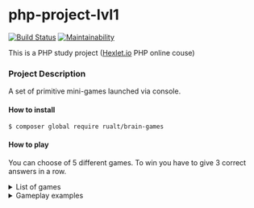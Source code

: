 # php-project-lvl1

[![Build Status](https://travis-ci.org/rualt/php-project-lvl1.svg?branch=master)](https://travis-ci.org/rualt/php-project-lvl1)
[![Maintainability](https://api.codeclimate.com/v1/badges/bd54004c6eea132546f2/maintainability)](https://codeclimate.com/github/rualt/php-project-lvl1/maintainability)

This is a PHP study project ([Hexlet.io](https://ru.hexlet.io/professions/php/projects/7) PHP online couse)

### Project Description

A set of primitive mini-games launched via console. 

#### How to install
`$ composer global require rualt/brain-games`

#### How to play

You can choose of 5 different games.
To win you have to give 3 correct answers in a row.

<details> 
  <summary>List of games</summary>

`$ brain-calc`

Find result of a random expression.

`$ brain-even`

Find out if a random number is even and write 'yes' or 'no'.

`$ brain-gcd`

Find a GCD of two random numbers.

`$ brain-prime`

Find out if a random number is prime and write 'yes' or 'no'.

`$ brain-progression`

Find a missing number of a random progression.
</details>

<details> 
  <summary>Gameplay examples</summary>

[brain-even](https://asciinema.org/a/sqWEBHArXjscXcAhB9WqDiIl6)

[brain-calc](https://asciinema.org/a/9SmPU43HU6kryznUH5VJNXCDW)

[brain-gcd](https://asciinema.org/a/en6eHpHoRpyET0SYbvEFTziZY)

[brain-prime](https://asciinema.org/a/yTNjld0gQTMNJBqi6eN4vXuDJ)

[brain-progression](https://asciinema.org/a/LsLECQwBgNybHBCJRXphL9HpJ)
</details>
